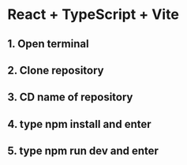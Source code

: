 # React + TypeScript + Vite

## 1. Open terminal
## 2. Clone repository
## 3. CD name of repository
## 4. type npm install and enter
## 5. type npm run dev and enter
